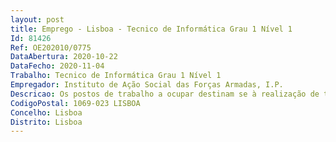 ```yaml
--- 
layout: post
title: Emprego - Lisboa - Tecnico de Informática Grau 1 Nível 1
Id: 81426
Ref: OE202010/0775
DataAbertura: 2020-10-22
DataFecho: 2020-11-04
Trabalho: Tecnico de Informática Grau 1 Nível 1
Empregador: Instituto de Ação Social das Forças Armadas, I.P.
Descricao: Os postos de trabalho a ocupar destinam se à realização de tarefas previstas no artigo 3.º, da Portaria n.º 358 2002, de 3 de abril, nomeadamente   Apoiar os colaboradores dos Serviços Centrais e dos Equipamentos Socias do IASFA, I.P na operação dos equipamentos e no diagnóstico e resolução dos respetivos problemas   Instalar componentes de hardware e software, designadamente, de estações de trabalho, dispositivos de comunicações, dispositivos audiovisuais e impressoras, assegurando a respetiva manutenção e atualização   Gerar e documentar as configurações e organizar e manter atualizado o arquivo dos manuais de instalação, operação e utilização dos sistemas e suportes lógicos de base   Desencadear e controlar os procedimentos regulares de salvaguarda da informação, nomeadamente cópias de segurança, de proteção da integridade e de recuperação da informação   Prestar apoio informático e audiovisual a eventos organizados pelo IASFA, I.P.
CodigoPostal: 1069-023 LISBOA
Concelho: Lisboa
Distrito: Lisboa
--- 
```

